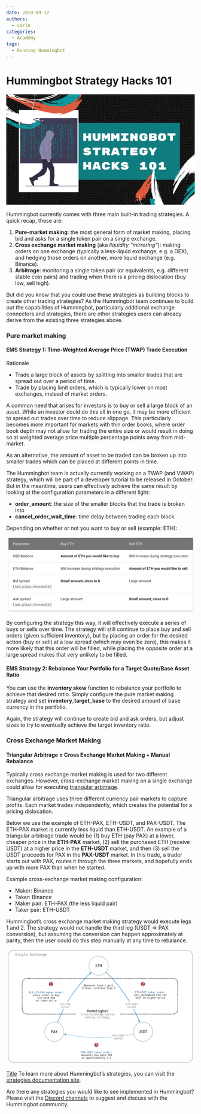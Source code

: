 ```yaml
---
date: 2019-09-17
authors:
  - carlo
categories:
  - Academy
tags:
  - Running Hummingbot
---
```


# Hummingbot Strategy Hacks 101

![cover](cover.png)

Hummingbot currently comes with three main built-in trading strategies.  A quick recap, these are:

1. **Pure-market making**: the most general form of market making, placing bid and asks for a single token pair on a single exchange.
2. **Cross exchange market making** (aka *liquidity “mirroring”*): making orders on one exchange (typically a less-liquid exchange, e.g. a DEX), and hedging those orders on another, more liquid exchange (e.g. Binance).
3. **Arbitrage**: monitoring a single token pair (or equivalents, e.g. different stable coin pairs) and trading when there is a pricing dislocation (buy low, sell high).

But did you know that you could use these strategies as building blocks to create other trading strategies?  As the Hummingbot team continues to build out the capabilities of Hummingbot, particularly additional exchange connectors and strategies, there are other strategies users can already derive from the existing three strategies above.

<!-- more -->

### Pure market making

#### EMS Strategy 1: Time-Weighted Average Price (TWAP) Trade Execution

Rationale
- Trade a large block of assets by splitting into smaller trades that are spread out over a period of time.
- Trade by placing limit orders, which is typically lower on most exchanges, instead of market orders.


A common need that arises for investors is to buy or sell a large block of an asset.  While an investor could do this all in one go, it may be more efficient to spread out trades over time to reduce slippage.  This particularly becomes more important for markets with thin order books, where order book depth may not allow for trading the entire size or would result in doing so at weighted average price multiple percentage points away from mid-market.

As an alternative, the amount of asset to be traded can be broken up into smaller trades which can be placed at different points in time.

The Hummingbot team is actually currently working on a TWAP (and VWAP)  strategy, which will be part of a developer tutorial to be released in October.  But in the meantime, users can effectively achieve the same result by looking at the configuration parameters in a different light:

- **order_amount**: the size of the smaller blocks that the trade is broken into
- **cancel_order_wait_time**: time delay between trading each block

Depending on whether or not you want to buy or sell (example: ETH):

![](twap-parameters.png)

By configuring the strategy this way, it will effectively execute a series of buys or sells over time.  The strategy will still continue to place buy and sell orders (given sufficient inventory), but by placing an order for the desired action (buy or sell) at a low spread (which may even be zero), this makes it more likely that this order will be filled, while placing the opposite order at a large spread makes that very unlikely to be filled.


#### EMS Strategy 2: Rebalance Your Portfolio for a Target Quote/Base Asset Ratio

You can use the **inventory skew** function to rebalance your portfolio to achieve that desired ratio.  Simply configure the pure market making strategy and set **inventory_target_base** to the desired amount of base currency in the portfolio.

Again, the strategy will continue to create bid and ask orders, but adjust sizes to try to eventually achieve the target inventory ratio.


### Cross Exchange Market Making

#### Triangular Arbitrage = Cross Exchange Market Making + Manual Rebalance

Typically cross exchange market making is used for two different exchanges.  However, cross-exchange market making on a single exchange could allow for executing [triangular arbitrage](https://en.wikipedia.org/wiki/Triangular_arbitrage).

Triangular arbitrage uses three different currency pair markets to capture profits.  Each market trades independently, which creates the potential for a pricing dislocation.

Below we use the example of ETH-PAX, ETH-USDT, and PAX-USDT.  The ETH-PAX market is currently less liquid than ETH-USDT.  An example of a triangular arbitrage trade would be (1) buy ETH (pay PAX) at a lower, cheaper price in the **ETH-PAX** market, (2) sell the purchased ETH (receive USDT) at a higher price in the **ETH-USDT** market, and then (3) sell the USDT proceeds for PAX in the **PAX-USDT** market.  In this trade, a trader starts out with PAX, routes it through the three markets, and hopefully ends up with more PAX than when he started.

Example cross-exchange market making configuration:
- Maker: Binance
- Taker: Binance
- Maker pair: ETH-PAX (the less liquid pair)
- Taker pair: ETH-USDT

Hummingbot’s cross exchange market making strategy would execute legs 1 and 2.  The strategy would not handle the third leg (USDT => PAX conversion), but assuming the conversion can happen approximately at parity, then the user could do this step manually at any time to rebalance.

![](xemm-triangular-arb.png)

[Title](/strategies/index.md)
To learn more about Hummingbot’s strategies, you can visit the [strategies documentation site](/strategies/index.md).

Are there any strategies you would like to see implemented in Hummingbot?  Please visit the [Discord channels](https://discord.gg/hummingbot) to suggest and discuss with the Hummingbot community.

